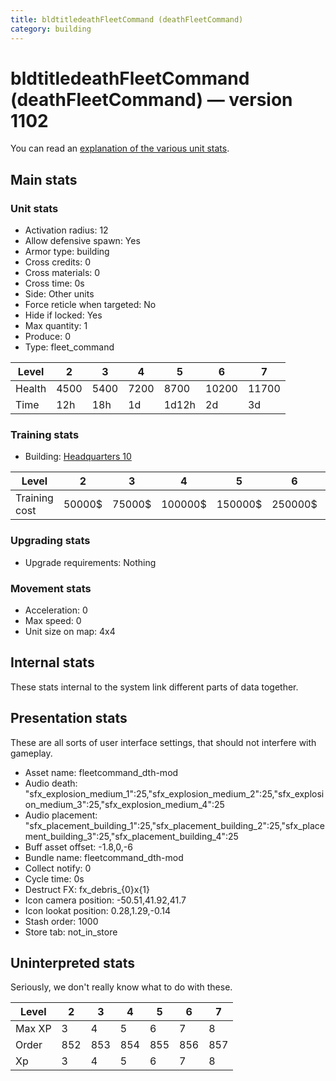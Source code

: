 ```yaml
---
title: bldtitledeathFleetCommand (deathFleetCommand)
category: building
---
```


# bldtitledeathFleetCommand (deathFleetCommand) — version 1102

You can read an [explanation  of the various unit stats](unitexplained.md).

## Main stats

### Unit stats

  * Activation radius: 12
  * Allow defensive spawn: Yes
  * Armor type: building
  * Cross credits: 0
  * Cross materials: 0
  * Cross time: 0s
  * Side: Other units
  * Force reticle when targeted: No
  * Hide if locked: Yes
  * Max quantity: 1
  * Produce: 0
  * Type: fleet_command

|Level |2   |3   |4   |5    |6    |7    |
|------|----|----|----|-----|-----|-----|
|Health|4500|5400|7200|8700 |10200|11700|
|Time  |12h |18h |1d  |1d12h|2d   |3d   |


### Training stats

  * Building: [Headquarters 10](smugglerHQ.html)

|Level        |2     |3     |4      |5      |6      |7      |
|-------------|------|------|-------|-------|-------|-------|
|Training cost|50000$|75000$|100000$|150000$|250000$|350000$|


### Upgrading stats

  * Upgrade requirements: Nothing

### Movement stats

  * Acceleration: 0
  * Max speed: 0
  * Unit size on map: 4x4

## Internal stats

These stats internal to the system link different parts of data together.


## Presentation stats

These are all sorts of user interface settings, that should not interfere with gameplay.

  * Asset name: fleetcommand_dth-mod
  * Audio death: "sfx_explosion_medium_1":25,"sfx_explosion_medium_2":25,"sfx_explosion_medium_3":25,"sfx_explosion_medium_4":25
  * Audio placement: "sfx_placement_building_1":25,"sfx_placement_building_2":25,"sfx_placement_building_3":25,"sfx_placement_building_4":25
  * Buff asset offset: -1.8,0,-6
  * Bundle name: fleetcommand_dth-mod
  * Collect notify: 0
  * Cycle time: 0s
  * Destruct FX: fx_debris_{0}x{1}
  * Icon camera position: -50.51,41.92,41.7
  * Icon lookat position: 0.28,1.29,-0.14
  * Stash order: 1000
  * Store tab: not_in_store

## Uninterpreted stats

Seriously, we don't really know what to do with these.

|Level |2  |3  |4  |5  |6  |7  |
|------|---|---|---|---|---|---|
|Max XP|3  |4  |5  |6  |7  |8  |
|Order |852|853|854|855|856|857|
|Xp    |3  |4  |5  |6  |7  |8  |


